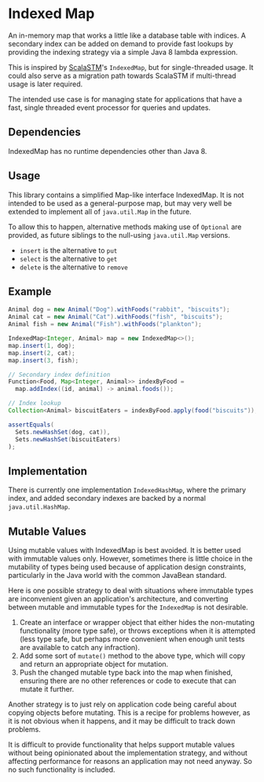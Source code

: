 Indexed Map
===========

An in-memory map that works a little like a database table with indices. A
secondary index can be added on demand to provide fast lookups by providing
the indexing strategy via a simple Java 8 lambda expression.

This is inspired by [ScalaSTM][1]'s `IndexedMap`, but for single-threaded usage.
It could also serve as a migration path towards ScalaSTM if multi-thread usage is
later required.

The intended use case is for managing state for applications that have
a fast, single threaded event processor for queries and updates.

Dependencies
------------

IndexedMap has no runtime dependencies other than Java 8.

Usage
-----

This library contains a simplified Map-like interface IndexedMap. It is not
intended to be used as a general-purpose map, but may very well be extended
to implement all of `java.util.Map` in the future.

To allow this to happen, alternative methods making use of `Optional` are
provided, as future siblings to the null-using `java.util.Map` versions.

* `insert` is the alternative to `put`
* `select` is the alternative to `get`
* `delete` is the alternative to `remove`

Example
-------

```java
Animal dog = new Animal("Dog").withFoods("rabbit", "biscuits");
Animal cat = new Animal("Cat").withFoods("fish", "biscuits");
Animal fish = new Animal("Fish").withFoods("plankton");

IndexedMap<Integer, Animal> map = new IndexedMap<>();
map.insert(1, dog);
map.insert(2, cat);
map.insert(3, fish);

// Secondary index definition
Function<Food, Map<Integer, Animal>> indexByFood =
  map.addIndex((id, animal) -> animal.foods());

// Index lookup
Collection<Animal> biscuitEaters = indexByFood.apply(food("biscuits"));

assertEquals(
  Sets.newHashSet(dog, cat)),
  Sets.newHashSet(biscuitEaters)
);
```

Implementation
--------------

There is currently one implementation `IndexedHashMap`, where the primary
index, and added secondary indexes are backed by a normal `java.util.HashMap`.

Mutable Values
--------------

Using mutable values with IndexedMap is best avoided. It is better used with
immutable values only. However, sometimes there is little choice in the
mutability of types being used because of application design constraints,
particularly in the Java world with the common JavaBean standard.

Here is one possible strategy to deal with situations where immutable types
are inconvenient given an application's architecture, and converting between
mutable and immutable types for the `IndexedMap` is not desirable.

1. Create an interface or wrapper object that either hides the non-mutating
   functionality (more type safe), or throws exceptions when it is attempted
   (less type safe, but perhaps more convenient when enough unit tests are
   available to catch any infraction).
2. Add some sort of `mutate()` method to the above type, which will copy and
   return an appropriate object for mutation.
3. Push the changed mutable type back into the map when finished, ensuring
   there are no other references or code to execute that can mutate it further.

Another strategy is to just rely on application code being careful about
copying objects before mutating. This is a recipe for problems however, as it
is not obvious when it happens, and it may be difficult to track down problems.

It is difficult to provide functionality that helps support mutable values
without being opinionated about the implementation strategy, and without
affecting performance for reasons an application may not need anyway. So no
such functionality is included.

[1]: http://nbronson.github.io/scala-stm
